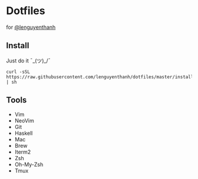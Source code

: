 # Dotfiles

for [@lenguyenthanh](https://twitter.com/lenguyenthanh)


## Install

Just do it ¯\_(ツ)_/¯

```
curl -sSL https://raw.githubusercontent.com/lenguyenthanh/dotfiles/master/install.sh | sh
```

## Tools

- Vim
- NeoVim
- Git
- Haskell
- Mac
- Brew
- Iterm2
- Zsh
- Oh-My-Zsh
- Tmux
